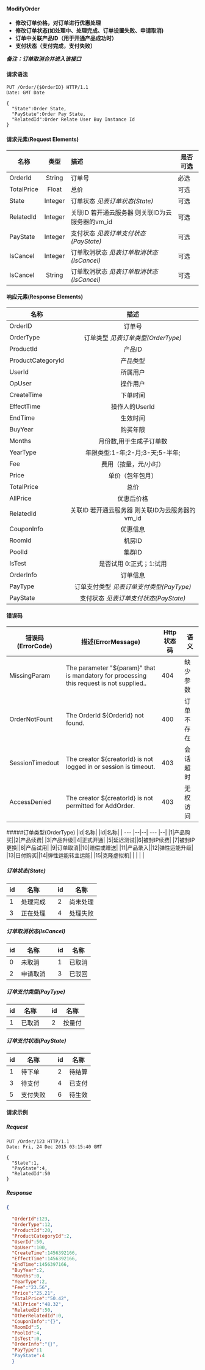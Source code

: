 #### ModifyOrder

* **修改订单价格，对订单进行优惠处理**
* **修改订单状态(如处理中、处理完成、订单设置失败、申请取消)**
* **订单中关联产品ID（用于开通产品成功时）**
* **支付状态（支付完成，支付失败）**

 ***备注：订单取消合并进入该接口***


#### 请求语法

```
PUT /Order/{$OrderID} HTTP/1.1
Date: GMT Date

{
  "State":Order State,
  "PayState":Order Pay State,
  "RelatedId":Order Relate User Buy Instance Id
}
```

#### 请求元素(Request Elements)

|**名称**|**类型**|	**描述**|**是否可选**|
| ------------- |:-------------:|:-------------| ------------- |
|OrderId|String|订单号|必选|
|TotalPrice|Float|总价|可选|
|State|Integer|订单状态 *见表订单状态(State)*|可选|
|RelatedId|Integer|关联ID 若开通云服务器 则关联ID为云服务器的vm_id|可选|
|PayState|Integer|支付状态 *见表订单支付状态(PayState)*|可选|
|IsCancel|Integer|订单取消状态 *见表订单取消状态(IsCancel)*|可选|
|IsCancel|String|订单取消状态 *见表订单取消状态(IsCancel)*|可选|



#### 响应元素(Response Elements)
|**名称**|**描述**|
| ------------- |:-------------:|
|OrderID|订单号 |
|OrderType|订单类型 *见表订单类型(OrderType)*|
|ProductId|产品ID|
|ProductCategoryId|产品类型|
|UserId|所属用户|
|OpUser|操作用户|
|CreateTime|下单时间|
|EffectTime|操作人的UserId|
|EndTime|生效时间|
|BuyYear|购买年限|
|Months|月份数,用于生成子订单数|
|YearType|年限类型:1-年;2-月;3-天;5-半年;|
|Fee|费用（按量，元/小时）|
|Price|单价（包年包月）|
|TotalPrice|总价|
|AllPrice|优惠后价格|
|RelatedId|关联ID 若开通云服务器 则关联ID为云服务器的vm_id|
|CouponInfo|优惠信息|
|RoomId|机房ID|
|PoolId|集群ID|
|IsTest|是否试用 0:正式；1:试用|
|OrderInfo|订单信息|
|PayType|订单支付类型 *见表订单支付类型(PayType)*|
|PayState|支付状态 *见表订单支付状态(PayState)*|


#### 错误码
|**错误码(ErrorCode)**|**描述(ErrorMessage)**|**Http状态码**|**语义**|
| ------------- |-------------| -------------| ------------- |
|MissingParam|The parameter "${param}" that is mandatory for processing this request is not supplied.. |404 |缺少参数|
|OrderNotFount|The OrderId ${OrderId} not found. |400 |订单不存在|
|SessionTimedout|The creator ${creatorId} is not logged in or session is timeout. |403 |会话超时|
|AccessDenied|The creator ${creatorId} is not permitted for AddOrder. |403 |无权访问|



#####订单类型(OrderType)
|id|名称| |id|名称|
| --- |--|--| --- |--|
|1|产品购买||2|产品续费|
|3|产品升级||4|正式开通|
|5|延迟测试||6|被封IP续费|
|7|被封IP更换||8|产品试用|
|9|订单取消||10|赔偿或赠送|
|11|产品录入||12|弹性运能升级|
|13|日付购买||14|弹性运能转主运能|
|15|克隆虚拟机| | | | |

##### 订单状态(State)
|id|名称| |id|名称|
| --- |--|--| --- |--|
|1|处理完成| |2|尚未处理|
|3|正在处理| |4|处理失败|


##### 订单取消状态(IsCancel)
|id|名称| |id|名称|
| --- |--|--| --- |--|
|0|未取消| |1|已取消|
|2|申请取消| |3|已驳回|


##### 订单支付类型(PayType)
|id|名称| |id|名称|
| --- |--|--| --- |--|
 |1|已取消| |2|按量付|
 
 
##### 订单支付状态(PayState)
|id|名称| |id|名称|
| --- |--|--| --- |--|
|1|待下单| |2|待结算|
|3|待支付| |4|已支付|
|5|支付失败| |6|待生效|
 

#### 请求示例

##### Request
```
PUT /Order/123 HTTP/1.1
Date: Fri, 24 Dec 2015 03:15:40 GMT

{
  "State":1,
  "PayState":4,
  "RelatedId":50
}
```

##### Response

```json
{
 
  "OrderId":123,
  "OrderType":12,
  "ProductId":20,
  "ProductCategoryId":2,
  "UserId":50,
  "OpUser":100,
  "CreateTime":1456392166,
  "EffectTime":1456392166,
  "EndTime":1456397166,
  "BuyYear":2,
  "Months":0,
  "YearType":2,
  "Fee":"23.56",
  "Price":"25.21",
  "TotalPrice":"50.42",
  "AllPrice":"48.32",
  "RelatedId":50,
  "OtherRelatedId":0,
  "CouponInfo":"{}",
  "RoomId":5,
  "PoolId":4,
  "IsTest":0,
  "OrderInfo":"{}",
  "PayType":1
  "PayState":4
  }
```

